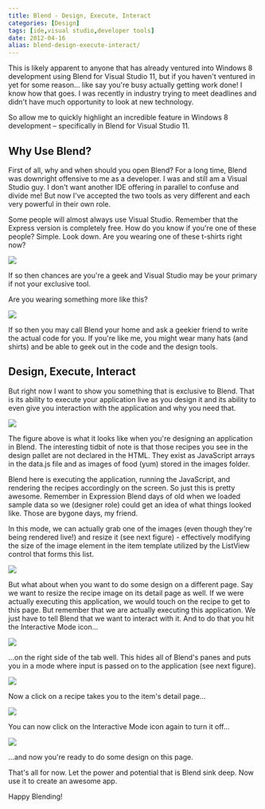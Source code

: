 ```yaml
---
title: Blend - Design, Execute, Interact
categories: [Design]
tags: [ide,visual studio,developer tools]
date: 2012-04-16
alias: blend-design-execute-interact/
---
```


This is likely apparent to anyone that has already ventured into Windows 8 development using Blend for Visual Studio 11, but if you haven&#39;t ventured in yet for some reason... like say you&#39;re busy actually getting work done! I know how that goes. I was recently in industry trying to meet deadlines and didn&#39;t have much opportunity to look at new technology.

So allow me to quickly highlight an incredible feature in Windows 8 development &ndash; specifically in Blend for Visual Studio 11.

## Why Use Blend?

First of all, why and when should you open Blend? For a long time, Blend was downright offensive to me as a developer. I was and still am a Visual Studio guy. I don&#39;t want another IDE offering in parallel to confuse and divide me! But now I&#39;ve accepted the two tools as very different and each very powerful in their own role.

Some people will almost always use Visual Studio. Remember that the Express version is completely free. How do you know if you&#39;re one of these people? Simple. Look down. Are you wearing one of these t-shirts right now?

![](/files/blend_01.png)

If so then chances are you&#39;re a geek and Visual Studio may be your primary if not your exclusive tool.

Are you wearing something more like this?

![](/files/blend_02.png)

If so then you may call Blend your home and ask a geekier friend to write the actual code for you. If you&#39;re like me, you might wear many hats (and shirts) and be able to geek out in the code and the design tools.

## Design, Execute, Interact

But right now I want to show you something that is exclusive to Blend. That is its ability to execute your application live as you design it and its ability to even give you interaction with the application and why you need that.

![](/files/blend_03.png)

The figure above is what it looks like when you&#39;re designing an application in Blend. The interesting tidbit of note is that those recipes you see in the design pallet are not declared in the HTML. They exist as JavaScript arrays in the data.js file and as images of food (yum) stored in the images folder.

Blend here is executing the application, running the JavaScript, and rendering the recipes accordingly on the screen. So just this is pretty awesome. Remember in Expression Blend days of old when we loaded sample data so we (designer role) could get an idea of what things looked like. Those are bygone days, my friend.

In this mode, we can actually grab one of the images (even though they&#39;re being rendered live!) and resize it (see next figure) - effectively modifying the size of the image element in the item template utilized by the ListView control that forms this list.

![](/files/blend_04.png)

But what about when you want to do some design on a different page. Say we want to resize the recipe image on its detail page as well. If we were actually executing this application, we would touch on the recipe to get to this page. But remember that we are actually executing this application. We just have to tell Blend that we want to interact with it. And to do that you hit the Interactive Mode icon...

![](/files/blend_05.png)

...on the right side of the tab well. This hides all of Blend&#39;s panes and puts you in a mode where input is passed on to the application (see next figure).

![](/files/blend_06.png)

Now a click on a recipe takes you to the item&#39;s detail page...

![](/files/blend_07.png)

You can now click on the Interactive Mode icon again to turn it off...

![](/files/blend_08.png)

...and now you&#39;re ready to do some design on this page.

That&#39;s all for now. Let the power and potential that is Blend sink deep. Now use it to create an awesome app.

Happy Blending!